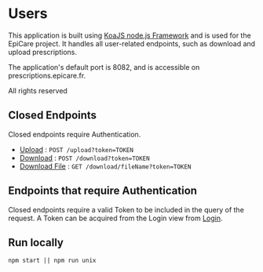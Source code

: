 # Users

This application is built using [KoaJS node.js Framework](https://koajs.com/) and is used for the EpiCare project.
It handles all user-related endpoints, such as download and upload prescriptions.

The application's default port is 8082, and is accessible on prescriptions.epicare.fr.

All rights reserved

## Closed Endpoints

Closed endpoints require Authentication.

* [Upload](server/Prescriptions.md#Upload) : `POST /upload?token=TOKEN`
* [Download](server/Prescriptions.md#Download) : `POST /download?token=TOKEN`
* [Download File](server/Prescriptions.md#DownloadFile) : `GET /download/fileName?token=TOKEN`

## Endpoints that require Authentication

Closed endpoints require a valid Token to be included in the query of the
request. A Token can be acquired from the Login view from [Login](../Users/server/Auth.md#Login).

## Run locally

  ```
  npm start || npm run unix
  ```